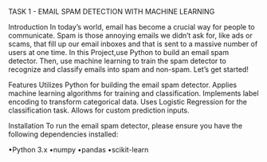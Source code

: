 TASK 1 - EMAIL SPAM DETECTION WITH MACHINE LEARNING 

 Introduction 
In today’s world, email has become a crucial way for people to communicate. Spam is those annoying emails we didn’t ask for, like ads or scams, that fill up our email inboxes and that is sent to a massive number of users at one time. In this Project,use Python to build an email spam detector. Then, use machine learning to train the spam detector to recognize and classify emails into spam and non-spam. Let’s get started!

 Features 
Utilizes Python for building the email spam detector. Applies machine learning algorithms for training and classification. Implements label encoding to transform categorical data. Uses Logistic Regression for the classification task. Allows for custom prediction inputs.

 Installation 
To run the email spam detector, please ensure you have the following dependencies installed:

•Python 3.x
•numpy
•pandas
•scikit-learn
